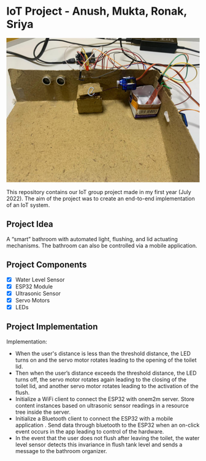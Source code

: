 # IoT Project - Anush, Mukta, Ronak, Sriya

![alt text](./setup.jpeg "IoT Setup")

This repository contains our IoT group project made in my first year (July 2022).
The aim of the project was to create an end-to-end implementation of an IoT system.

## Project Idea

A “smart” bathroom with automated light, flushing, and lid actuating mechanisms. The bathroom can also be controlled via a mobile application.

## Project Components

- [x] Water Level Sensor
- [x] ESP32 Module
- [x] Ultrasonic Sensor
- [x] Servo Motors
- [x] LEDs

## Project Implementation

Implementation:
- When the user's distance is less than the threshold distance, the LED turns on and the servo motor rotates leading to the opening of the toilet lid.
- Then when the user’s distance exceeds the threshold distance, the LED turns off, the servo motor rotates again leading to the closing of the toilet lid, and another servo motor rotates leading to the activation of the flush.
- Initialize a  WiFi client to connect the ESP32 with onem2m server. Store content instances based on ultrasonic sensor readings in a resource tree inside the server.
- Initialize a Bluetooth client to connect the ESP32 with a mobile application . Send data through bluetooth to the ESP32 when an on-click event occurs in the app leading to control of the hardware.
- In the event that the user does not flush after leaving the toilet, the water level sensor detects this invariance in flush tank level and sends a message to the bathroom organizer.







